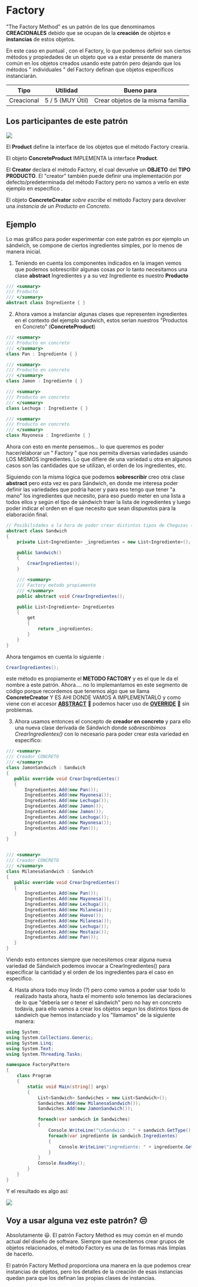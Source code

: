 # Factory

"The Factory Method" es un patrón de los que denominamos **CREACIONALES** debido que se ocupan de la **creación** de objetos e **instancias** de estos objetos.

En este caso en puntual , con el Factory, lo que podemos definir son ciertos métodos y propiedades de un objeto que va a estar presente de manera común en los objetos creados usando este patrón pero dejando que los métodos " individuales " del Factory definan que objetos específicos instanciarán.

| Tipo       | Utilidad         | Bueno para                        |
|:----------:|:----------------:|:---------------------------------:|
| Creacional | 5 / 5 (MUY Útil) | Crear objetos de la misma familia |

## Los participantes de este patrón 

![](1.png)

El **Product** define la interface de los objetos que el método Factory crearía.

El objeto **ConcreteProduct** IMPLEMENTA la interface **Product**.

El **Creator** declara el método Factory, el cual devuelve un **OBJETO** del **TIPO PRODUCTO**. El "creator" también puede definir una implementación por defecto/predeterminada del método Factory pero no vamos a verlo en este ejemplo en especifico . 

El objeto **ConcreteCreator** *sobre escribe* el método Factory para devolver una *instancia de un Producto en Concreto*. 

## Ejemplo
Lo mas gráfico para poder experimentar con este patrón es por ejemplo un sándwich, se compone de ciertos ingredientes simples, por lo menos de manera inicial.

1. Teniendo en cuenta los componentes indicados en la imagen vemos que podemos sobrescribir algunas cosas por lo tanto necesitamos una clase **abstract** Ingredientes y a su vez Ingrediente es nuestro **Producto**

```csharp
/// <summary>
/// Producto
/// </summary>
abstract class Ingrediente { }
```

2. Ahora vamos a instanciar algunas clases que representen ingredientes en el contexto del ejemplo sandwich, estos serian nuestros "Productos en Concreto" (**ConcreteProduct**)

```csharp
/// <summary>
/// Producto en concreto
/// </summary>
class Pan : Ingrediente { }

/// <summary>
/// Producto en concreto
/// </summary>
class Jamon : Ingrediente { }

/// <summary>
/// Producto en concreto
/// </summary>
class Lechuga : Ingrediente { }

/// <summary>
/// Producto en concreto
/// </summary>
class Mayonesa : Ingrediente { }
```

Ahora con esto en mente pensemos... lo que queremos es poder hacer/elaborar un " Factory " que nos permita diversas variedades usando LOS MISMOS ingredientes. Lo que difiere de una variedad u otra en algunos casos son las cantidades que se utilizan, el orden de los ingredientes, etc.

Siguiendo con la misma lógica que podemos **sobrescribir** creo otra clase **abstract** pero esta vez es para Sándwich, en donde me interesa poder definir las variedades que podría hacer y para eso tengo que tener "a mano" los ingredientes que necesito, para eso puedo meter en una lista a todos ellos y según el tipo de sándwich traer la lista de ingredientes y luego poder indicar el orden en el que necesito que sean dispuestos para la elaboración final.

```csharp
// Posibilidades a la hora de poder crear distintos tipos de Cheguzas (?)
abstract class Sandwich
{
    private List<Ingrediente> _ingredientes = new List<Ingrediente>();

    public Sandwich()
    {
        CrearIngredientes();
    }

    /// <summary>
    /// Factory metodo propiamente
    /// </summary>
    public abstract void CrearIngredientes();

    public List<Ingrediente> Ingredientes
    {
        get
        {
            return _ingredientes;
        }
    }
}
```
Ahora tengamos en cuenta lo siguiente : 
```csharp
CrearIngredientes();
```
 este método es propiamente el **METODO FACTORY** y es el que le da el nombre a este patrón. Ahora.... no lo implemantamos en este segmento de código porque recordemos que tenemos algo que se llama **ConcreteCreator** Y ES AHI DONDE VAMOS A IMPLEMENTARLO y como viene con el accesor <a href="https://docs.microsoft.com/en-us/dotnet/csharp/language-reference/keywords/abstract" target="_blank">**ABSTRACT**</a> :link: podemos hacer uso de <a href="https://docs.microsoft.com/en-us/dotnet/csharp/language-reference/keywords/override" target="_blank">**OVERRIDE**</a> :link: sin problemas.
 
3. Ahora usamos entonces el concepto de **creador en concreto** y para ello una nueva clase derivada de Sándwich donde *sobrescribimos CrearIngredientes()* con lo necesario para poder crear esta variedad en especifico:
 
 ```csharp
/// <summary>
/// Creador CONCRETO
/// </summary>
class JamonSandwich : Sandwich
{
    public override void CrearIngredientes()
    {
        Ingredientes.Add(new Pan());
        Ingredientes.Add(new Mayonesa());
        Ingredientes.Add(new Lechuga());
        Ingredientes.Add(new Jamon());
        Ingredientes.Add(new Jamon());
        Ingredientes.Add(new Lechuga());
        Ingredientes.Add(new Mayonesa());
        Ingredientes.Add(new Pan());
    }
}


/// <summary>
/// Creador CONCRETO
/// </summary>
class MilanesaSandwich : Sandwich
{
    public override void CrearIngredientes()
    {
        Ingredientes.Add(new Pan());
        Ingredientes.Add(new Mayonesa());
        Ingredientes.Add(new Lechuga());
        Ingredientes.Add(new Milanesa());
        Ingredientes.Add(new Huevo());
        Ingredientes.Add(new Milanesa());
        Ingredientes.Add(new Lechuga());
        Ingredientes.Add(new Mostaza());
        Ingredientes.Add(new Pan());
    }
}
```

Viendo esto entonces siempre que necesitemos crear alguna nueva variedad de Sándwich podemos invocar a CrearIngredientes() para especificar la cantidad y el orden de los ingredientes para el caso en especifico.

4. Hasta ahora todo muy lindo (?) pero como vamos a poder usar todo lo realizado hasta ahora, hasta el momento solo tenemos las declaraciones de lo que "debería ser o tener el sándwich" pero no hay en concreto todavía, para ello vamos a crear los objetos segun los distintos tipos de sándwich que hemos instanciado y los "llamamos" de la siguiente manera:

```csharp
using System;
using System.Collections.Generic;
using System.Linq;
using System.Text;
using System.Threading.Tasks;

namespace FactoryPattern
{
    class Program
    {
        static void Main(string[] args)
        {
            List<Sandwich> Sandwiches = new List<Sandwich>();
            Sandwiches.Add(new MilanesaSandwich());
            Sandwiches.Add(new JamonSandwich());

            foreach(var sandwich in Sandwiches)
            {
                Console.WriteLine("\nSandwich : " + sandwich.GetType().Name + " ");
                foreach(var ingrediente in sandwich.Ingredientes)
                {
                    Console.WriteLine("ingrediente: " + ingrediente.GetType().Name);
                }
            }
            Console.ReadKey();
        }   
    }
}
```
Y el resultado es algo así:

![](2.png)

## Voy a usar alguna vez este patrón? :unamused:
Absolutamente :smiley:. El patrón Factory Method es muy común en el mundo actual del diseño de software. Siempre que necesitemos crear grupos de objetos relacionados, el método Factory es una de las formas más limpias de hacerlo. 

El patrón Factory Method proporciona una manera en la que podemos crear instancias de objetos, pero los detalles de la creación de esas instancias quedan para que los definan las propias clases de instancias.